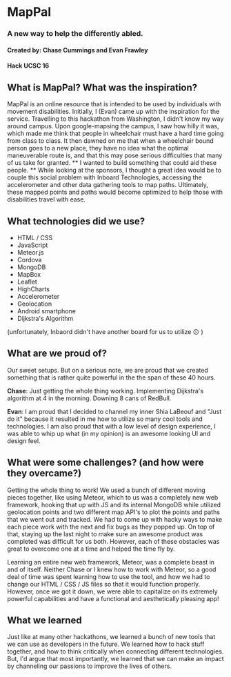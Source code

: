 # MapPal
### A new way to help the differently abled.

#### Created by: Chase Cummings and Evan Frawley

#### Hack UCSC 16

## What is MapPal? What was the inspiration?
MapPal is an online resource that is intended to be used by individuals with movement disabilities. Initially, I (Evan) came up with the inspiration for the service. Travelling to this hackathon from Washington, I didn't know my way around campus. Upon google-mapsing the campus, I saw how hilly it was, which made me think that people in wheelchair must have a hard time going from class to class. It then dawned on me that when a wheelchair bound person goes to a new place, they have no idea what the optimal maneuverable route is, and that this may pose serious difficulties that many of us take for granted. ** I wanted to build something that could aid these people. ** While looking at the sponsors, I thought a great idea would be to couple this social problem with Inboard Technologies, accessing the accelerometer and other data gathering tools to map paths. Ultimately, these mapped points and paths would become optimized to help those with disabilities travel with ease.

## What technologies did we use?
 - HTML / CSS
 - JavaScript
 - Meteor.js
 - Cordova
 - MongoDB
 - MapBox
 - Leaflet
 - HighCharts
 - Accelerometer
 - Geolocation
 - Android smartphone
 - Dijkstra's Algorithm

 (unfortunately, Inbaord didn't have another board for us to utilize :confused: )


## What are we proud of?
Our sweet setups. But on a serious note, we are proud that we created something that is rather quite powerful in the the span of these 40 hours.

**Chase**: Just getting the whole thing working. Implementing Dijkstra's algorithm at 4 in the morning.  Downing 8 cans of RedBull.

**Evan**: I am proud that I decided to channel my inner Shia LaBeouf and "Just do it" because it resulted in me how to utilize so many cool tools and technologies. I am also proud that with a low level of design experience, I was able to whip up what (in my opinion) is an awesome looking UI and design feel.


## What were some challenges? (and how were they overcame?)

Getting the whole thing to work! We used a bunch of different moving pieces together, like using Meteor, which to us was a completely new web framework, hooking that up with JS and its internal MongoDB while utilized geolocation points and two different map API's to plot the points and paths that we went out and tracked. We had to come up with hacky ways to make each piece work with the next and fix bugs as they popped up. On top of that, staying up the last night to make sure an awesome product was completed was difficult for us both. However, each of these obstacles was great to overcome one at a time and helped the time fly by.

Learning an entire new web framework, Meteor, was a complete beast in and of itself. Neither Chase or I knew how to work with Meteor, so a good deal of time was spent learning how to use the tool, and how we had to change our HTML / CSS / JS files so that it would function properly. However, once we got it down, we were able to capitalize on its extremely powerful capabilities and have a functional and aesthetically pleasing app!

## What we learned

Just like at many other hackathons, we learned a bunch of new tools that we can use as developers in the future. We learned how to hack stuff together, and how to think critically when connecting different technologies. But, I'd argue that most importantly, we learned that we can make an impact by channeling our passions to improve the lives of others.
